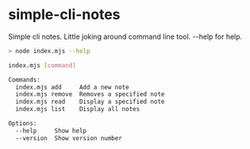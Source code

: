 # simple-cli-notes
Simple cli notes.
Little joking around command line tool. --help for help.

```bash
> node index.mjs --help

index.mjs [command]

Commands:
  index.mjs add     Add a new note
  index.mjs remove  Removes a specified note
  index.mjs read    Display a specified note
  index.mjs list    Display all notes

Options:
  --help     Show help                                                 [boolean]
  --version  Show version number                                       [boolean]
```
